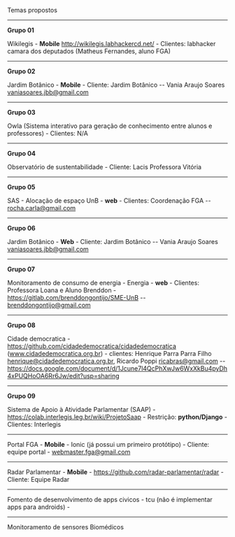 Temas propostos 
***
 **Grupo 01**

 Wikilegis - **Mobile**  http://wikilegis.labhackercd.net/ - Clientes: labhacker camara dos deputados (Matheus Fernandes, aluno FGA)
***
**Grupo 02** 

Jardim Botânico - **Mobile** - Cliente: Jardim Botânico -- Vania Araujo Soares <vaniasoares.jbb@gmail.com>
***
**Grupo 03** 

Owla (Sistema interativo para geração de conhecimento entre alunos e professores) - Clientes: N/A
***
**Grupo 04** 

Observatório de sustentabilidade -  Cliente: Lacis Professora Vitória
***
**Grupo 05** 

SAS - Alocação de espaço UnB - **web** - Clientes: Coordenação FGA -- rocha.carla@gmail.com
***
**Grupo 06** 

Jardim Botânico - **Web** - Cliente: Jardim Botânico -- Vania Araujo Soares <vaniasoares.jbb@gmail.com>
***
**Grupo 07** 

Monitoramento de consumo de energia - Energia - **web** - Clientes: Professora Loana e Aluno Brenddon - https://gitlab.com/brenddongontijo/SME-UnB -- brenddongontijo@gmail.com
***
**Grupo 08**

 Cidade democratica - https://github.com/cidadedemocratica/cidadedemocratica (www.cidadedemocratica.org.br) - clientes: Henrique Parra Parra Filho <henrique@cidadedemocratica.org.br>, Ricardo Poppi <ricabras@gmail.com> -- https://docs.google.com/document/d/1Jcune7l4QcPhXwJw6WxXkBu4pyDh4xPUQHoOA6Rr6Jw/edit?usp=sharing
***

**Grupo 09** 

Sistema de Apoio à Atividade Parlamentar (SAAP) -  https://colab.interlegis.leg.br/wiki/ProjetoSaap - Restrição: **python/Django** - Clientes: Interlegis
***
Portal FGA - **Mobile** - Ionic (já possui um primeiro protótipo) - Cliente: equipe portal -  webmaster.fga@gmail.com
***
 Radar Parlamentar - **Mobile**  - https://github.com/radar-parlamentar/radar - Cliente: Equipe Radar
***

 Fomento de desenvolvimento de apps civicos - tcu (não é implementar apps para androids) - 
***
 
Monitoramento de sensores Biomédicos